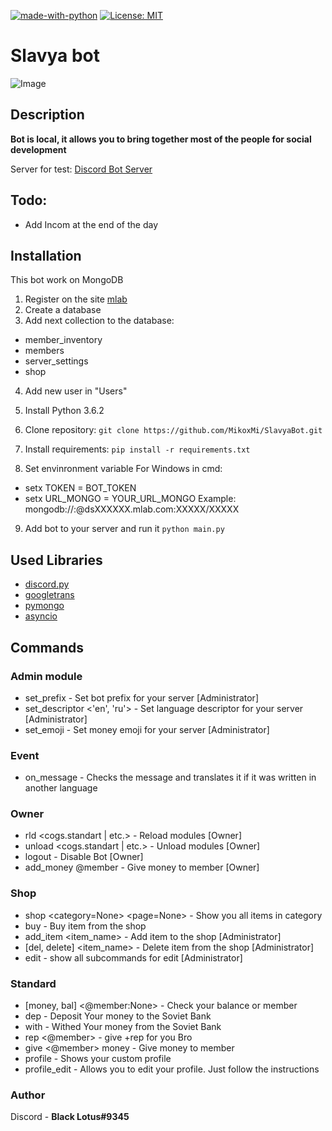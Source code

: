 [![made-with-python](https://img.shields.io/badge/Made%20with-Python-1f425f.svg)](https://www.python.org/)
[![License: MIT](https://img.shields.io/badge/License-MIT-yellow.svg)](https://opensource.org/licenses/MIT)
# Slavya bot
![Image](https://i.imgur.com/Oxv2kKf.png)
## Description

**Bot is local, it allows you to bring together most of the people for social development**

Server for test: [Discord Bot Server](https://discord.gg/qGCbsk9)

## Todo:
- Add Incom at the end of the day

## Installation

This bot work on MongoDB

1. Register on the site [mlab](https://mlab.com)
2. Create a database
3. Add next collection to the database:
- member_inventory
- members
- server_settings
- shop
4. Add new user in "Users"

5. Install Python 3.6.2

6. Clone repository:
``` git clone https://github.com/MikoxMi/SlavyaBot.git ```

7. Install requirements:
```pip install -r requirements.txt```

8. Set envinronment variable
For Windows in cmd:
- setx TOKEN = BOT_TOKEN
- setx URL_MONGO = YOUR_URL_MONGO Example: mongodb://<dbuser>:<dbpassword>@dsXXXXXX.mlab.com:XXXXX/XXXXX

9. Add bot to your server and run it
```python main.py```

## Used Libraries
- [discord.py](https://github.com/Rapptz/discord.py)
- [googletrans](https://pypi.org/project/googletrans/)
- [pymongo](https://pypi.org/project/pymongo/)
- [asyncio](https://pypi.org/project/asyncio/)

## Commands
### Admin module
- set_prefix <prefix> - Set bot prefix for your server [Administrator]
- set_descriptor <'en', 'ru'> - Set language descriptor for your server [Administrator]
- set_emoji <emoji> - Set money emoji for your server [Administrator]
### Event
- on_message - Checks the message and translates it if it was written in another language
### Owner
- rld <cogs.standart | etc.> - Reload modules [Owner]
- unload <cogs.standart | etc.> - Unload modules [Owner]
- logout - Disable Bot [Owner]
- add_money @member <money> - Give money to member [Owner]
### Shop
- shop <category=None> <page=None> - Show you all items in category
- buy <item> - Buy item from the shop
- add_item <item_name> - Add item to the shop [Administrator]
- [del, delete] <item_name> - Delete item from the shop [Administrator]
- edit - show all subcommands for edit [Administrator]
### Standard
- [money, bal] <@member:None> - Check your balance or member
- dep <money> - Deposit Your money to the Soviet Bank
- with <money> - Withed Your money from the Soviet Bank
- rep <@member> - give +rep for you Bro
- give <@member> money - Give money to member
- profile - Shows your custom profile
- profile_edit - Allows you to edit your profile. Just follow the instructions

### Author
Discord - **Black Lotus#9345**
